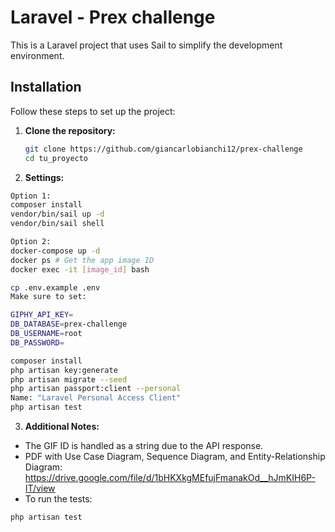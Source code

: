 # Laravel - Prex challenge
This is a Laravel project that uses Sail to simplify the development environment.


## Installation

Follow these steps to set up the project:

1. **Clone the repository:**

   ```bash
   git clone https://github.com/giancarlobianchi12/prex-challenge
   cd tu_proyecto

2. **Settings:**

  ```bash
  Option 1:
  composer install
  vendor/bin/sail up -d
  vendor/bin/sail shell

  Option 2:
  docker-compose up -d
  docker ps # Get the app image ID
  docker exec -it [image_id] bash

  cp .env.example .env
  Make sure to set:

  GIPHY_API_KEY=
  DB_DATABASE=prex-challenge
  DB_USERNAME=root
  DB_PASSWORD=

  composer install
  php artisan key:generate
  php artisan migrate --seed
  php artisan passport:client --personal
  Name: "Laravel Personal Access Client"
  php artisan test
  ```
3. **Additional Notes:**

- The GIF ID is handled as a string due to the API response.
- PDF with Use Case Diagram, Sequence Diagram, and Entity-Relationship Diagram: https://drive.google.com/file/d/1bHKXkgMEfujFmanakOd__hJmKIH6P-IT/view
- To run the tests:
```
php artisan test
